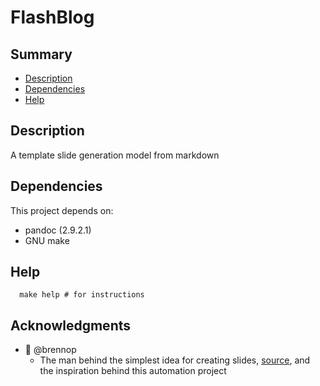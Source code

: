 # FlashBlog

## Summary

- [Description](#description)
- [Dependencies](#dependencies)
- [Help](#help)

## Description

A template slide generation model from markdown

## Dependencies

This project depends on:
- pandoc (2.9.2.1)
- GNU make

## Help

  ```shell
    make help # for instructions
  ```

## Acknowledgments
  - 🎩 @brennop
     - The man behind the simplest idea for creating slides, [source](brn.wtf/slides), and the inspiration behind this automation project